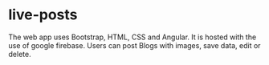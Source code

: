 # live-posts
The web app uses Bootstrap, HTML, CSS and Angular. It is hosted with the use of google firebase. Users can post Blogs with images, save data, edit or delete.
